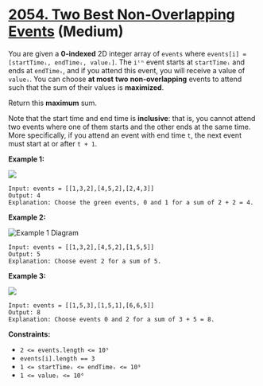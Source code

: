 # [2054. Two Best Non-Overlapping Events][link] (Medium)

[link]: https://leetcode.com/problems/two-best-non-overlapping-events/

You are given a **0-indexed** 2D integer array of `events` where `events[i] = [startTimeᵢ, endTimeᵢ,
valueᵢ]`. The `iᵗʰ` event starts at `startTimeᵢ` and ends at `endTimeᵢ`, and if you attend this
event, you will receive a value of `valueᵢ`. You can choose **at most** **two** **non-overlapping**
events to attend such that the sum of their values is **maximized**.

Return this **maximum** sum.

Note that the start time and end time is **inclusive**: that is, you cannot attend two events where
one of them starts and the other ends at the same time. More specifically, if you attend an event
with end time `t`, the next event must start at or after `t + 1`.

**Example 1:**

![](https://assets.leetcode.com/uploads/2021/09/21/picture5.png)

```
Input: events = [[1,3,2],[4,5,2],[2,4,3]]
Output: 4
Explanation: Choose the green events, 0 and 1 for a sum of 2 + 2 = 4.
```

**Example 2:**

![Example 1 Diagram](https://assets.leetcode.com/uploads/2021/09/21/picture1.png)

```
Input: events = [[1,3,2],[4,5,2],[1,5,5]]
Output: 5
Explanation: Choose event 2 for a sum of 5.
```

**Example 3:**

![](https://assets.leetcode.com/uploads/2021/09/21/picture3.png)

```
Input: events = [[1,5,3],[1,5,1],[6,6,5]]
Output: 8
Explanation: Choose events 0 and 2 for a sum of 3 + 5 = 8.
```

**Constraints:**

- `2 <= events.length <= 10⁵`
- `events[i].length == 3`
- `1 <= startTimeᵢ <= endTimeᵢ <= 10⁹`
- `1 <= valueᵢ <= 10⁶`
